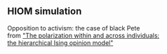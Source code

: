 HIOM simulation
---------------

Opposition to activism: the case of black Pete<br>
        from <a href="https://doi.org/10.1093/comnet/cnaa010"> "The polarization within and across individuals:<br>
        the hierarchical Ising opinion model" </a>